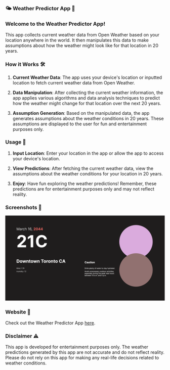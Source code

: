 ### 🌤️ Weather Predictor App 🌈

### Welcome to the Weather Predictor App! 
This app collects current weather data from Open Weather based on your location anywhere in the world. It then manipulates this data to make assumptions about how the weather might look like for that location in 20 years.

### How it Works 🛠️

1. **Current Weather Data**: The app uses your device's location or inputted location to fetch current weather data from Open Weather.

2. **Data Manipulation**: After collecting the current weather information, the app applies various algorithms and data analysis techniques to predict how the weather might change for that location over the next 20 years.

3. **Assumption Generation**: Based on the manipulated data, the app generates assumptions about the weather conditions in 20 years. These assumptions are displayed to the user for fun and entertainment purposes only.

### Usage 🚀

1. **Input Location**: Enter your location in the app or allow the app to access your device's location.

2. **View Predictions**: After fetching the current weather data, view the assumptions about the weather conditions for your location in 20 years.

3. **Enjoy**: Have fun exploring the weather predictions! Remember, these predictions are for entertainment purposes only and may not reflect reality.

### Screenshots 📸

![Weather Predictor](public/weather-predictions.png)

### Website 🔗

Check out the Weather Predictor App [here](https://www.example.com).

### Disclaimer ⚠️

This app is developed for entertainment purposes only. The weather predictions generated by this app are not accurate and do not reflect reality. Please do not rely on this app for making any real-life decisions related to weather conditions.
